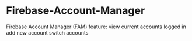 # Firebase-Account-Manager
Firebase Account Manager (FAM)
feature:
view current accounts logged in
add new account
switch accounts


